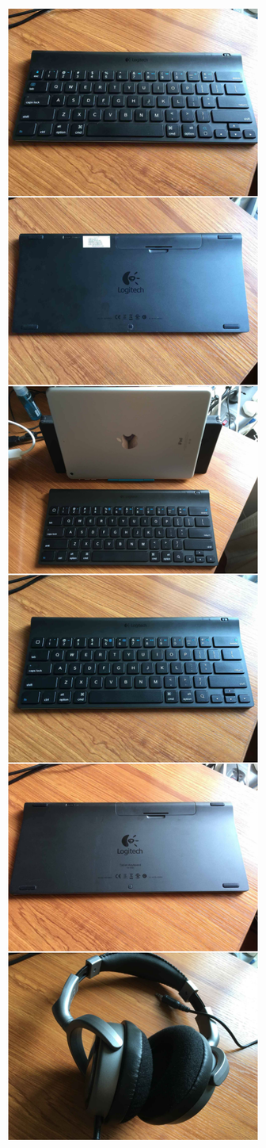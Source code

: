 ![](pics3/an1keyboard.jpg)
![](pics3/an2keyboard.jpg)
![](pics3/ipad1.jpg)
![](pics3/ipad1keyborad.jpg)
![](pics3/ipad2keyboard.jpg)
![](pics3/erji.jpg)



